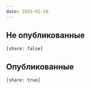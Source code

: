 ```yaml
---
date: 2025-02-18
---
```


## Не опубликованные

```query
[share: false]
```

## Опубликованные

```query
[share: true]
```


